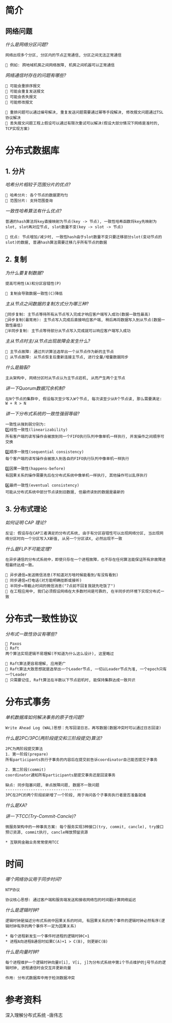 # 简介
## 网络问题
_什么是网络分区问题?_
```
网络出现多个分区, 分区内的节点正常通信, 分区之间无法正常通信

🌙 例如: 跨地域机房之间网络故障, 机房之间机器可以正常通信
```

_网络通信时存在的问题有哪些?_
```
🌟 可能会重排序报文
🌟 可能会重复发送报文
🌟 可能会丢失报文
🌟 可能修改报文

🌙 重排问题可以通过编号解决, 重复发送问题需要通过幂等手段解决, 修改报文问题通过TSL协议解决
🌙 丢失报文问题工程上假设可以通过有限次重试可以解决(假设大部分情况下网络是准时的, TCP实现方案)
```

# 分布式数据库

## 1. 分片

_哈希分片相较于范围分片的优点?_

```
🌟 哈希分片: 各个节点的数据更均匀
🌟 范围分片: 支持范围查询
```

_一致性哈希算法有什么优点?_

```
普通的hash算法将key直接映射为节点(key -> 节点), 一致性哈希函数将key先映射为slot, slot再对应节点, slot数量不变(key -> slot -> 节点)

🌙 优点: 节点增加/减少时, 一致性hash由于slot数量不变只要迁移部分slot(变动节点的slot)的数据, 普通hash算法需要迁移几乎所有节点的数据
```

## 2. 复制

_为什么要复制数据?_
```
提高可用性(A)和分区容错性(P)

🌙 复制会导致数据一致性(C)降低
```

_主从节点之间数据的复制方式分为哪三种?_

```
🌟同步复制: 主节点等待所有从节点写入完成才响应客户端写入成功(数据一致性最高)
🌟异步复制(最常用): 主节点写入完成后直接响应客户端, 稍后再将数据写入到从节点(数据一致性最低)
🌟半同步复制: 主节点等待部分从节点写入完成就可以响应客户端写入成功
```

_主从节点时主/从节点出现故障会发生什么?_
```
🌟 主节点故障: 通过共识算法选举出一个从节点作为新的主节点
🌟 从节点故障: 从节点恢复后重新连接主节点, 进行全量/增量数据同步
```

_什么是脑裂?_
```
主从架构中, 网络分区时从节点认为主节点宕机, 从而产生两个主节点
```

_讲一下Quorum数据冗余机制?_

```
在N个节点的集群中, 假设每次至少写入W个节点, 每次读至少从R个节点读, 那么需要满足:
W + R > N
```


_讲一下分布式系统的一致性强弱等级?_

```
一致性从强到弱分别为:
1️⃣线性一致性(linearizability)
所有客户端的读写操作会被放到同一个FIFO执行队列中像单机一样执行, 并发操作之间顺序可交换

2️⃣顺序一致性(sequential consistency)
每个客户端的读写操作会被放入到各自的FIFO执行队列中像单机一样执行

3️⃣因果一致性(happens-before)
有因果关系的操作需要先后在分布式系统中像单机一样执行, 其他操作可以乱序执行

4️⃣最终一致性(eventual consistency)
可能从分布式系统中部分节点读到旧数据, 但最终读到的数据是最新的
```

## 3. 分布式理论
_如何证明 CAP 理论?_
```
反证: 假设存在CAP三者满足的分布式系统, 由于有分区容错性可以出现网络分区, 当出现网络分区时向一个分区写入X新值, 从另一个分区读X, 必然出现不一致
```

_什么是FLP不可能定理?_
```
在异步通信的分布式系统中，即使只存在一个进程故障，也不存在任何算法能保证所有非故障进程最终达成一致。

🌙 异步通信=发送微信消息(不知道对方啥时候能看到/有没有看到)
🌙 同步通信=打电话(对方能明确挂断或接听)
🌙 半同步=带截止时间的微信消息("7点前不回复我就先吃饭了")
🌙 在工程应用中, 我们必须假设网络在大多数时间是可靠的, 在半同步的环境下实现分布式一致
```

# 分布式一致性协议
_分布式一致性协议有哪些?_
```
🌟 Paxos
🌟 Raft
两个算法实现逻辑不易理解(不知道为什么这么设计), 这里略过

🌙 Raft算法更容易理解, 应用更广
🌙 Raft算法大致思想就是选举出一个Leader节点, 一切以Leader节点为准, 一个epoch只有一个Leader
🌙 只需要记住, Raft算法在半数以下节点宕机时, 能保持集群达成一致共识
```

# 分布式事务

_单机数据库如何解决事务的原子性问题?_
```
Write Ahead Log (WAL)思想：先写回滚日志，再写数据(数据冲突时可以通过日志回滚)
```

_什么是2PC/3PC(两阶段提交和三阶段提交)算法?_
```
2PC为两阶段提交算法
1. 第一阶段(prepare)
所有participants执行子事务的内容后在提交前告诉coordinator自己能否提交子事务

2. 第二阶段(commit)
coordinator通知所有participants是提交事务还是回滚事务

缺点: 同步阻塞问题, 单点故障问题, 数据不一致问题
---------------------------------
3PC在2PC的两个阶段前新增了一个阶段, 用于询问各个子事务执行者是否准备就绪
```

_什么是XA?_

_讲一下TCC(Try-Commit-Cancle)?_
```
微服务架构中的一种事务方案: 每个服务实现3种接口(try, commit, cancle), try接口预订资源, commit执行, cancle释放预留资源

* 互联网金融业务常常使用TCC
```

# 时间

_哪个网络协议用于同步时间?_

```
NTP协议

协议核心思想: 通过客户端和服务端发送和接收网络包的时间戳计算网络延迟
```

_什么是逻辑时钟?_

```
逻辑时钟是描述分布式系统中因果关系的时间, 有因果关系的两个事件的逻辑时钟必然有序(逻辑时钟有序的两个事件不一定为因果关系)

* 每个进程新发生一个事件时进程的逻辑时钟C+1
* 进程A向进程B通信时如果C(A)+1 > C(B), 则更新C(B)
```

_什么是向量时钟?_

```
每个进程维护一个逻辑时钟向量V[i], V[i, j]为分布式系统中第i个节点维护的j号节点的逻辑时钟, 进程通信时会交互并更新向量

作用: 分布式数据库中用于检测数据冲突
```

# 参考资料
深入理解分布式系统 -唐伟志
